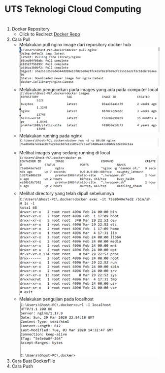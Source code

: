 # UTS Teknologi Cloud Computing <h1>
1. Docker Repository
    * Click to Redirect
    [Docker Repo](https://hub.docker.com/r/achjr/tcc-uts)
1. Cara Pull
    * Melakukan pull nginx image dari repository docker hub     
    ![GitHub Logo](/images/1.png)
    * Melakukan pengecekan pada images yang ada pada computer local     
    ![GitHub Logo](/images/2.png)
    * Melakukan running pada nginx  
    ![GitHub Logo](/images/3.png)
    * Melihat images yang sedang running di local   
    ![GitHub Logo](/images/4.png)
    * Melihat directory yang telah dipull sebelumnya    
    ![GitHub Logo](/images/5.png)
    * Melakukan pengujian pada localhost            
    ![GitHub Logo](/images/6.png)
1. Cara Buat DockerFile
1. Cara Push